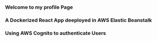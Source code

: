 ### Welcome to my profile Page
### A Dockerized React App deeployed in AWS Elastic Beanstalk
### Using AWS Cognito to authenticate Users
